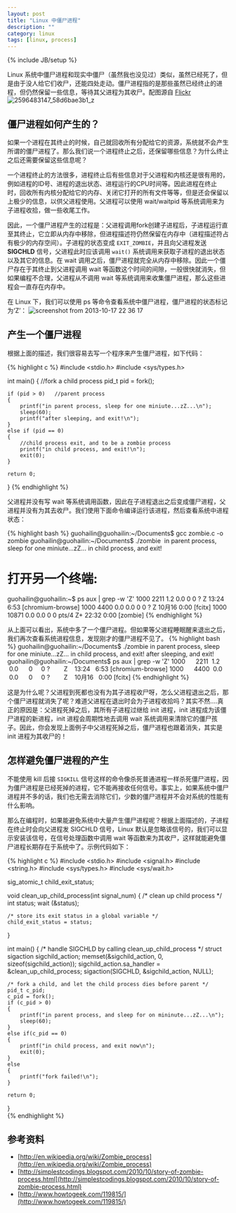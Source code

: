 ```yaml
---
layout: post
title: "Linux 中僵尸进程"
description: ""
category: linux 
tags: [linux, process]
---
```

{% include JB/setup %}


Linux 系统中僵尸进程和现实中僵尸（虽然我也没见过）类似，虽然已经死了，但是由于没人给它们收尸，还能四处走动。僵尸进程指的是那些虽然已经终止的进程，但仍然保留一些信息，等待其父进程为其收尸。配图源自 [Flickr](http://www.flickr.com/photos/dhollister/2596483147/) 
![2596483147_58d6bae3b1_z](https://f.cloud.github.com/assets/3265880/1352596/ab904876-3739-11e3-87dd-1faa6e8e42de.jpg)


## 僵尸进程如何产生的？ ##
如果一个进程在其终止的时候，自己就回收所有分配给它的资源，系统就不会产生所谓的僵尸进程了。那么我们说一个进程终止之后，还保留哪些信息？为什么终止之后还需要保留这些信息呢？

一个进程终止的方法很多，进程终止后有些信息对于父进程和内核还是很有用的，例如进程的ID号、进程的退出状态、进程运行的CPU时间等。因此进程在终止时，回收所有内核分配给它的内存、关闭它打开的所有文件等等，但是还会保留以上极少的信息，以供父进程使用。父进程可以使用 wait/waitpid 等系统调用来为子进程收拾，做一些收尾工作。

因此，一个僵尸进程产生的过程是：父进程调用fork创建子进程后，子进程运行直至其终止，它立即从内存中移除，但进程描述符仍然保留在内存中（进程描述符占有极少的内存空间）。子进程的状态变成 `EXIT_ZOMBIE`，并且向父进程发送 **SIGCHLD** 信号，父进程此时应该调用 `wait()` 系统调用来获取子进程的退出状态以及其它的信息。在 wait 调用之后，僵尸进程就完全从内存中移除。因此一个僵尸存在于其终止到父进程调用 wait 等函数这个时间的间隙，一般很快就消失，但如果编程不合理，父进程从不调用 wait 等系统调用来收集僵尸进程，那么这些进程会一直存在内存中。

在 Linux 下，我们可以使用 ps 等命令查看系统中僵尸进程，僵尸进程的状态标记为‘Z’：
![screenshot from 2013-10-17 22 36 17](https://f.cloud.github.com/assets/3265880/1352587/8c728030-3739-11e3-8424-d898bc393538.png)


## 产生一个僵尸进程 ##
根据上面的描述，我们很容易去写一个程序来产生僵尸进程，如下代码：

{% highlight c %}
#include <stdio.h>
#include <sys/types.h>

int main()
{
    //fork a child process
    pid_t pid = fork();

    if (pid > 0)   //parent process
    {
        printf("in parent process, sleep for one miniute...zZ...\n");
        sleep(60);
		printf("after sleeping, and exit!\n");
    }
    else if (pid == 0)  
    {
        //child process exit, and to be a zombie process
        printf("in child process, and exit!\n");
        exit(0);
    }

    return 0;
}
{% endhighlight %}

父进程并没有写 wait 等系统调用函数，因此在子进程退出之后变成僵尸进程，父进程并没有为其去收尸。我们使用下面命令编译运行该进程，然后查看系统中进程状态：

{% highlight bash %}
guohailin@guohailin:~/Documents$ gcc zombie.c -o zombie
guohailin@guohailin:~/Documents$ ./zombie 
in parent process, sleep for one miniute...zZ...
in child process, and exit!

# 打开另一个终端:
guohailin@guohailin:~$ ps aux | grep -w 'Z'
1000      2211  1.2  0.0      0     0 ?       Z    13:24   6:53 [chromium-browse] <defunct>
1000      4400  0.0  0.0      0     0 ?        Z    10月16   0:00 [fcitx] <defunct>
1000     10871  0.0  0.0      0     0 pts/4    Z+   22:32   0:00 [zombie] <defunct>
{% endhighlight %}

从上面可以看出，系统中多了一个僵尸进程。但如果等父进程睡眠醒来退出之后，我们再次查看系统进程信息，发现刚才的僵尸进程不见了。
{% highlight bash %}
guohailin@guohailin:~/Documents$ ./zombie 
in parent process, sleep for one miniute...zZ...
in child process, and exit!
after sleeping, and exit!
guohailin@guohailin:~/Documents$ ps aux | grep -w 'Z'
1000      2211  1.2  0.0      0     0 ?        Z    13:24   6:53 [chromium-browse] <defunct>
1000      4400  0.0  0.0      0     0 ?        Z    10月16   0:00 [fcitx] <defunct>
{% endhighlight %}

这是为什么呢？父进程到死都也没有为其子进程收尸呀，怎么父进程退出之后，那个僵尸进程就消失了呢？难道父进程在退出时会为子进程收拾吗？其实不然....真正的原因是：父进程死掉之后，其所有子进程过继给 init 进程，init 进程成为该僵尸进程的新进程，init 进程会周期性地去调用 wait 系统调用来清除它的僵尸孩子。因此，你会发现上面例子中父进程死掉之后，僵尸进程也跟着消失，其实是 init 进程为其收尸的！


## 怎样避免僵尸进程的产生 ##
不能使用 kill 后接 `SIGKILL` 信号这样的命令像杀死普通进程一样杀死僵尸进程，因为僵尸进程是已经死掉的进程，它不能再接收任何信号。事实上，如果系统中僵尸进程并不多的话，我们也无需去消除它们，少数的僵尸进程并不会对系统的性能有什么影响。

那么在编程时，如果能避免系统中大量产生僵尸进程呢？根据上面描述的，子进程在终止时会向父进程发 SIGCHLD 信号，Linux 默认是忽略该信号的，我们可以显示安装该信号，在信号处理函数中调用 wait 等函数来为其收尸，这样就能避免僵尸进程长期存在于系统中了。示例代码如下：

{% highlight c %}
#include <stdio.h>
#include <signal.h>
#include <string.h>
#include <sys/types.h>
#include <sys/wait.h>

sig_atomic_t child_exit_status;

void clean_up_child_process(int signal_num)
{
    /* clean up child process */
    int status;
    wait (&status);

    /* store its exit status in a global variable */
    child_exit_status = status;
}

int main()
{
    /* handle SIGCHLD by calling clean_up_child_process  */
    struct sigaction sigchild_action;
    memset(&sigchild_action, 0, sizeof(sigchild_action));
    sigchild_action.sa_handler = &clean_up_child_process;
    sigaction(SIGCHLD, &sigchild_action, NULL);

    /* fork a child, and let the child process dies before parent */
    pid_t c_pid;
    c_pid = fork();
    if (c_pid > 0)
    {
        printf("in parent process, and sleep for on mininute...zZ...\n");
        sleep(60);
    }
    else if(c_pid == 0)
    {
        printf("in child process, and exit now\n");
        exit(0);
    }
    else
    {
        printf("fork failed!\n");
    }

    return 0;
}	
{% endhighlight %}


## 参考资料 ##

* [http://en.wikipedia.org/wiki/Zombie_process](http://en.wikipedia.org/wiki/Zombie_process)
* [http://simplestcodings.blogspot.com/2010/10/story-of-zombie-process.html](http://simplestcodings.blogspot.com/2010/10/story-of-zombie-process.html)
* [http://www.howtogeek.com/119815/](http://www.howtogeek.com/119815/)
